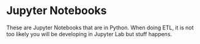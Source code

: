 # Jupyter Notebooks

These are Jupyter Notebooks that are in Python. When doing ETL, it is not too likely you will be developing in Jupyter Lab but stuff happens.

